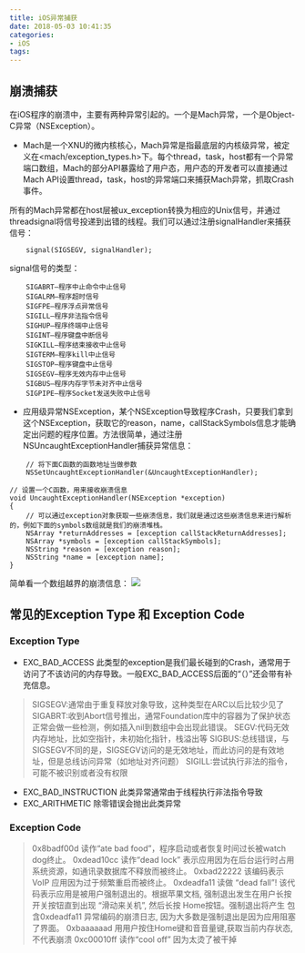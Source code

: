```yaml
---
title: iOS异常捕获
date: 2018-05-03 10:41:35
categories:
- iOS
tags:
---
```

## 崩溃捕获
在iOS程序的崩溃中，主要有两种异常引起的。一个是Mach异常，一个是Object-C异常（NSException）。
* Mach是一个XNU的微内核核心，Mach异常是指最底层的内核级异常，被定义在<mach/exception_types.h>下。每个thread，task，host都有一个异常端口数组，Mach的部分API暴露给了用户态，用户态的开发者可以直接通过Mach API设置thread，task，host的异常端口来捕获Mach异常，抓取Crash事件。

所有的Mach异常都在host层被ux_exception转换为相应的Unix信号，并通过threadsignal将信号投递到出错的线程。我们可以通过注册signalHandler来捕获信号：
```
    signal(SIGSEGV, signalHandler);
```
signal信号的类型：
```
    SIGABRT–程序中止命令中止信号
    SIGALRM–程序超时信号
    SIGFPE–程序浮点异常信号
    SIGILL–程序非法指令信号
    SIGHUP–程序终端中止信号
    SIGINT–程序键盘中断信号
    SIGKILL–程序结束接收中止信号
    SIGTERM–程序kill中止信号
    SIGSTOP–程序键盘中止信号
    SIGSEGV–程序无效内存中止信号
    SIGBUS–程序内存字节未对齐中止信号
    SIGPIPE–程序Socket发送失败中止信号
```
* 应用级异常NSException，某个NSException导致程序Crash，只要我们拿到这个NSException，获取它的reason，name，callStackSymbols信息才能确定出问题的程序位置。方法很简单，通过注册NSUncaughtExceptionHandler捕获异常信息：

```
    // 将下面C函数的函数地址当做参数
    NSSetUncaughtExceptionHandler(&UncaughtExceptionHandler);
```
```
// 设置一个C函数，用来接收崩溃信息
void UncaughtExceptionHandler(NSException *exception)
{ 
    // 可以通过exception对象获取一些崩溃信息，我们就是通过这些崩溃信息来进行解析的，例如下面的symbols数组就是我们的崩溃堆栈。
    NSArray *returnAddresses = [exception callStackReturnAddresses];
    NSArray *symbols = [exception callStackSymbols];
    NSString *reason = [exception reason];
    NSString *name = [exception name];
}
```
简单看一个数组越界的崩溃信息：
![](https://ws3.sinaimg.cn/large/006tKfTcly1fqy3gvgu3ej31c6124kas.jpg)

## 常见的Exception Type 和 Exception Code
### Exception Type 
* EXC_BAD_ACCESS
此类型的exception是我们最长碰到的Crash，通常用于访问了不该访问的内存导致。一般EXC_BAD_ACCESS后面的“（）”还会带有补充信息。
> SIGSEGV:通常由于重复释放对象导致，这种类型在ARC以后比较少见了
> SIGABRT:收到Abort信号推出，通常Foundation库中的容器为了保护状态正常会做一些检测，例如插入nil到数组中会出现此错误。
> SEGV:代码无效内存地址，比如空指针，未初始化指针，栈溢出等
> SIGBUS:总线错误，与SIGSEGV不同的是，SIGSEGV访问的是无效地址，而此访问的是有效地址，但是总线访问异常（如地址对齐问题）
> SIGILL:尝试执行非法的指令，可能不被识别或者没有权限

* EXC_BAD_INSTRUCTION
此类异常通常由于线程执行非法指令导致
* EXC_ARITHMETIC
除零错误会抛出此类异常

### Exception Code
> 0x8badf00d 读作“ate bad food”，程序启动或者恢复时间过长被watch dog终止。
> 0xdead10cc 读作“dead lock” 表示应用因为在后台运行时占用系统资源，如通讯录数据库不释放而被终止。
> 0xbad22222 该编码表示 VoIP 应用因为过于频繁重启而被终止。
> 0xdeadfa11 读做 “dead fall”! 该代码表示应用是被用户强制退出的。根据苹果文档, 强制退出发生在用户长按开关按钮直到出现 “滑动来关机”, 然后长按 Home按钮。强制退出将产生 包含0xdeadfa11 异常编码的崩溃日志, 因为大多数是强制退出是因为应用阻塞了界面。
> 0xbaaaaaad  ⽤用户按住Home键和⾳音量键,获取当前内存状态,不代表崩溃
> 0xc00010ff 读作“cool off” 因为太烫了被干掉

